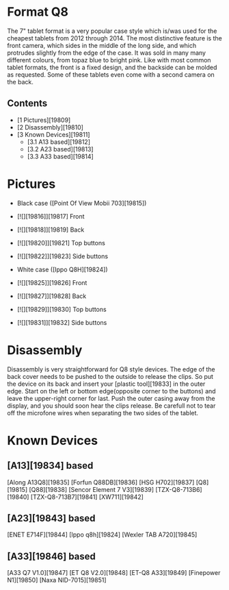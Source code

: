 # Format Q8
The 7" tablet format is a very popular case style which is/was used for the cheapest tablets from 2012 through 2014. The most distinctive feature is the front camera, which sides in the middle of the long side, and which protrudes slightly from the edge of the case. It was sold in many many different colours, from topaz blue to bright pink. 
Like with most common tablet formats, the front is a fixed design, and the backside can be molded as requested. Some of these tablets even come with a second camera on the back. 
## Contents
  * [1 Pictures][19809]
  * [2 Disassembly][19810]
  * [3 Known Devices][19811]
    * [3.1 A13 based][19812]
    * [3.2 A23 based][19813]
    * [3.3 A33 based][19814]

# Pictures
  * Black case ([Point Of View Mobii 703][19815])

  * [![][19816]][19817]
Front 
  * [![][19818]][19819]
Back 
  * [![][19820]][19821]
Top buttons 
  * [![][19822]][19823]
Side buttons 

  * White case ([Ippo Q8H][19824])

  * [![][19825]][19826]
Front 
  * [![][19827]][19828]
Back 
  * [![][19829]][19830]
Top buttons 
  * [![][19831]][19832]
Side buttons 

# Disassembly
Disassembly is very straightforward for Q8 style devices. The edge of the back cover needs to be pushed to the outside to release the clips. So put the device on its back and insert your [plastic tool][19833] in the outer edge. Start on the left or bottom edge(opposite corner to the buttons) and leave the upper-right corner for last. Push the outer casing away from the display, and you should soon hear the clips release. Be carefull not to tear off the microfone wires when separating the two sides of the tablet. 
# Known Devices
## [A13][19834] based
[Along A13Q8][19835]
[Forfun Q88DB][19836]
[HSG H702][19837]
[Q8][19815]
[Q88][19838]
[Sencor Element 7 V3][19839]
[TZX-Q8-713B6][19840]
[TZX-Q8-713B7][19841]
[XW711][19842]
## [A23][19843] based
[ENET E714F][19844]
[Ippo q8h][19824]
[Wexler TAB A720][19845]
## [A33][19846] based
[A33 Q7 V1.0][19847]
[ET Q8 V2.0][19848]
[ET-Q8 A33][19849]
[Finepower N1][19850]
[Naxa NID-7015][19851]
